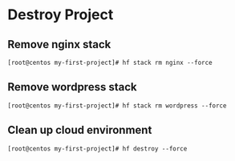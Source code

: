 # Destroy Project


## Remove nginx stack

```
[root@centos my-first-project]# hf stack rm nginx --force
```



## Remove wordpress stack

```
[root@centos my-first-project]# hf stack rm wordpress --force
```


## Clean up cloud environment

```
[root@centos my-first-project]# hf destroy --force
```
